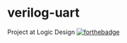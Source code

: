 # verilog-uart
Project at Logic Design [![forthebadge](https://forthebadge.com/images/badges/built-with-love.svg)](https://forthebadge.com)
